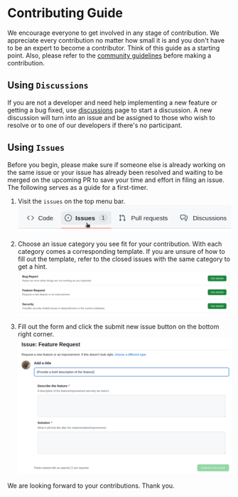 # Contributing Guide
We encourage everyone to get involved in any stage of contribution. We appreciate every contribution no matter how small it is and you don't have to be an expert to become a contributor. Think of this guide as a starting point. Also, please refer to the [community guidelines](community_guidelines.md) before making a contribution. 

## Using `Discussions`
If you are not a developer and need help implementing a new feature or getting a bug fixed, use [discussions](getting_help.md) page to start a discussion. A new discussion will turn into an issue and be assigned to those who wish to resolve or to one of our developers if there's no participant.

## Using `Issues`
Before you begin, please make sure if someone else is already working on the same issue or your issue has already been resolved and waiting to be merged on the upcoming PR to save your time and effort in filing an issue. The following serves as a guide for a first-timer.

1. Visit the `issues` on the top menu bar.
![alt text](static/contributing_guide/contributing_guide_0.png)

2. Choose an issue category you see fit for your contribution. With each category comes a corresponding template. If you are unsure of how to fill out the template, refer to the closed issues with the same category to get a hint.
![alt text](static/contributing_guide/contributing_guide_1.png)

3. Fill out the form and click the submit new issue button on the bottom right corner.
![alt text](image.png)

We are looking forward to your contributions. Thank you.